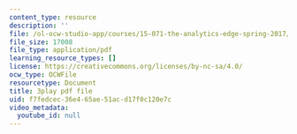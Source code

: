 ```yaml
---
content_type: resource
description: ''
file: /ol-ocw-studio-app/courses/15-071-the-analytics-edge-spring-2017/f7fedcec36e465ae51acd17f0c120e7c_6m39f8lDONs.pdf
file_size: 17008
file_type: application/pdf
learning_resource_types: []
license: https://creativecommons.org/licenses/by-nc-sa/4.0/
ocw_type: OCWFile
resourcetype: Document
title: 3play pdf file
uid: f7fedcec-36e4-65ae-51ac-d17f0c120e7c
video_metadata:
  youtube_id: null
---
```

